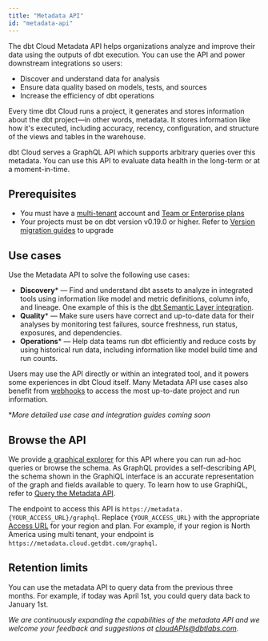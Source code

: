 ```yaml
---
title: "Metadata API"
id: "metadata-api"
---
```



The dbt Cloud Metadata API helps organizations analyze and improve their data using the outputs of dbt execution. You can use the API and power downstream integrations so users:
 - Discover and understand data for analysis
 - Ensure data quality based on models, tests, and sources
 - Increase the efficiency of dbt operations

Every time dbt Cloud runs a project, it generates and stores information about the dbt project—in other words, metadata. It stores information like how it's executed, including accuracy, recency, configuration, and structure of the <Term id="view">views</Term> and tables in the warehouse. 

dbt Cloud serves a GraphQL API which supports arbitrary queries over this metadata. You can use this API to evaluate data health in the long-term or at a moment-in-time. 

## Prerequisites

- You must have a [multi-tenant](/docs/deploy/regions-ip-addresses) account and [Team or Enterprise plans](https://www.getdbt.com/pricing/)
- Your projects must be on dbt version v0.19.0 or higher. Refer to [Version migration guides](/guides/migration/versions) to upgrade
    
## Use cases

Use the Metadata API to solve the following use cases:

- **Discovery*** &mdash; Find and understand dbt assets to analyze in integrated tools using information like model and metric definitions, column info, and lineage. One example of this is the [dbt Semantic Layer integration](/guides/dbt-ecosystem/sl-partner-integration-guide). 
- **Quality*** &mdash; Make sure users have correct and up-to-date data for their analyses by monitoring test failures, source freshness, run status, exposures, and dependencies.
- **Operations*** &mdash;  Help data teams run dbt efficiently and reduce costs by using historical run data, including information like model build time and run counts.
 

Users may use the API directly or within an integrated tool, and it powers some experiences in dbt Cloud itself. Many Metadata API use cases also benefit from [webhooks](/docs/deploy/webhooks) to access the most up-to-date project and run information. 

*_More detailed use case and integration guides coming soon_

## Browse the API

We provide [a graphical explorer](https://metadata.cloud.getdbt.com/graphql) for this API where you can run ad-hoc queries or browse the schema. As GraphQL provides a self-describing API, the schema shown in the GraphiQL interface is an accurate representation of the graph and fields available to query. To learn how to use GraphiQL, refer to [Query the Metadata API](/docs/dbt-cloud-apis/metadata-querying.md).

The endpoint to access this API is `https://metadata.{YOUR_ACCESS_URL}/graphql`. Replace `{YOUR_ACCESS_URL}` with the appropriate [Access URL](/docs/deploy/regions-ip-addresses) for your region and plan. For example, if your region is North America using multi tenant, your endpoint is `https://metadata.cloud.getdbt.com/graphql`.

## Retention limits

You can use the metadata API to query data from the previous three months. For example, if today was April 1st, you could query data back to January 1st.

*We are continuously expanding the capabilities of the metadata API and we welcome your feedback and suggestions at cloudAPIs@dbtlabs.com.*
